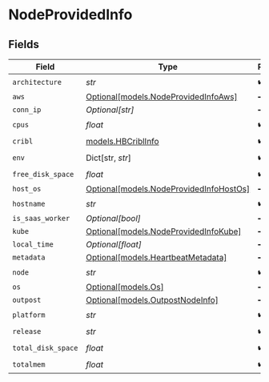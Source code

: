 # NodeProvidedInfo


## Fields

| Field                                                                          | Type                                                                           | Required                                                                       | Description                                                                    |
| ------------------------------------------------------------------------------ | ------------------------------------------------------------------------------ | ------------------------------------------------------------------------------ | ------------------------------------------------------------------------------ |
| `architecture`                                                                 | *str*                                                                          | :heavy_check_mark:                                                             | N/A                                                                            |
| `aws`                                                                          | [Optional[models.NodeProvidedInfoAws]](../models/nodeprovidedinfoaws.md)       | :heavy_minus_sign:                                                             | N/A                                                                            |
| `conn_ip`                                                                      | *Optional[str]*                                                                | :heavy_minus_sign:                                                             | N/A                                                                            |
| `cpus`                                                                         | *float*                                                                        | :heavy_check_mark:                                                             | N/A                                                                            |
| `cribl`                                                                        | [models.HBCriblInfo](../models/hbcriblinfo.md)                                 | :heavy_check_mark:                                                             | N/A                                                                            |
| `env`                                                                          | Dict[str, *str*]                                                               | :heavy_check_mark:                                                             | N/A                                                                            |
| `free_disk_space`                                                              | *float*                                                                        | :heavy_check_mark:                                                             | N/A                                                                            |
| `host_os`                                                                      | [Optional[models.NodeProvidedInfoHostOs]](../models/nodeprovidedinfohostos.md) | :heavy_minus_sign:                                                             | N/A                                                                            |
| `hostname`                                                                     | *str*                                                                          | :heavy_check_mark:                                                             | N/A                                                                            |
| `is_saas_worker`                                                               | *Optional[bool]*                                                               | :heavy_minus_sign:                                                             | N/A                                                                            |
| `kube`                                                                         | [Optional[models.NodeProvidedInfoKube]](../models/nodeprovidedinfokube.md)     | :heavy_minus_sign:                                                             | N/A                                                                            |
| `local_time`                                                                   | *Optional[float]*                                                              | :heavy_minus_sign:                                                             | N/A                                                                            |
| `metadata`                                                                     | [Optional[models.HeartbeatMetadata]](../models/heartbeatmetadata.md)           | :heavy_minus_sign:                                                             | N/A                                                                            |
| `node`                                                                         | *str*                                                                          | :heavy_check_mark:                                                             | N/A                                                                            |
| `os`                                                                           | [Optional[models.Os]](../models/os.md)                                         | :heavy_minus_sign:                                                             | N/A                                                                            |
| `outpost`                                                                      | [Optional[models.OutpostNodeInfo]](../models/outpostnodeinfo.md)               | :heavy_minus_sign:                                                             | N/A                                                                            |
| `platform`                                                                     | *str*                                                                          | :heavy_check_mark:                                                             | N/A                                                                            |
| `release`                                                                      | *str*                                                                          | :heavy_check_mark:                                                             | N/A                                                                            |
| `total_disk_space`                                                             | *float*                                                                        | :heavy_check_mark:                                                             | N/A                                                                            |
| `totalmem`                                                                     | *float*                                                                        | :heavy_check_mark:                                                             | N/A                                                                            |